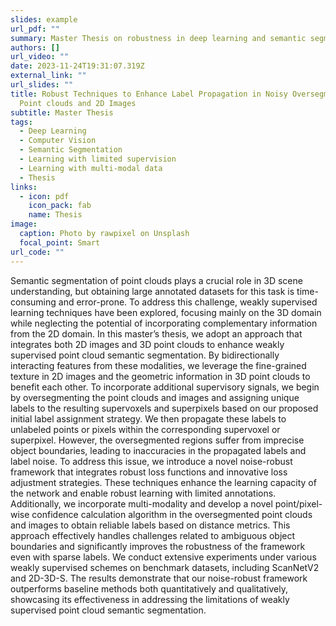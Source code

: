```yaml
---
slides: example
url_pdf: ""
summary: Master Thesis on robustness in deep learning and semantic segmentation.
authors: []
url_video: ""
date: 2023-11-24T19:31:07.319Z
external_link: ""
url_slides: ""
title: Robust Techniques to Enhance Label Propagation in Noisy Oversegmented
  Point clouds and 2D Images
subtitle: Master Thesis
tags:
  - Deep Learning
  - Computer Vision
  - Semantic Segmentation
  - Learning with limited supervision
  - Learning with multi-modal data
  - Thesis
links:
  - icon: pdf
    icon_pack: fab
    name: Thesis
image:
  caption: Photo by rawpixel on Unsplash
  focal_point: Smart
url_code: ""
---
```

Semantic segmentation of point clouds plays a crucial role in 3D scene understanding, but obtaining large annotated datasets for this task is time-consuming and error-prone. To address this challenge, weakly supervised learning techniques have been explored, focusing mainly on the 3D domain while neglecting the potential of incorporating complementary information from the 2D domain. In this master’s thesis, we adopt an approach that integrates both 2D images and 3D point clouds to enhance weakly supervised point cloud semantic segmentation. By bidirectionally interacting features from these modalities, we leverage the fine-grained texture in 2D images and the geometric information in 3D point clouds to benefit each other. To incorporate additional supervisory signals, we begin by oversegmenting the point clouds and images and assigning unique labels to the resulting supervoxels and superpixels based on our
proposed initial label assignment strategy. We then propagate these labels to unlabeled points or pixels within the corresponding supervoxel or superpixel. However, the oversegmented regions suffer from imprecise object boundaries, leading to inaccuracies in the propagated labels and label noise. To address this issue, we introduce a novel noise-robust framework that integrates robust loss functions and innovative loss adjustment strategies. These techniques enhance the learning capacity of the network and enable robust learning with limited annotations. Additionally, we incorporate multi-modality and develop a novel point/pixel-wise confidence calculation
algorithm in the oversegmented point clouds and images to obtain reliable labels based on distance metrics. This approach effectively handles challenges related to ambiguous object boundaries and significantly improves the robustness of the framework even with sparse labels. We conduct extensive experiments under various weakly supervised schemes on benchmark datasets, including ScanNetV2 and 2D-3D-S. The results demonstrate that our noise-robust framework outperforms baseline methods both quantitatively and qualitatively, showcasing its effectiveness in addressing the limitations of weakly supervised point cloud semantic segmentation.
